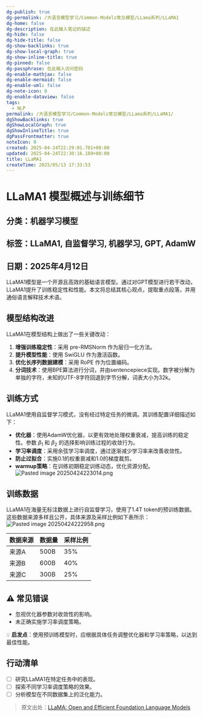 ```yaml
---
dg-publish: true
dg-permalink: /大语言模型学习/Common-Models常见模型/LLama系列/LLaMA1
dg-home: false
dg-description: 在此输入笔记的描述
dg-hide: false
dg-hide-title: false
dg-show-backlinks: true
dg-show-local-graph: true
dg-show-inline-title: true
dg-pinned: false
dg-passphrase: 在此输入访问密码
dg-enable-mathjax: false
dg-enable-mermaid: false
dg-enable-uml: false
dg-note-icon: 0
dg-enable-dataview: false
tags:
  - NLP
permalink: /大语言模型学习/Common-Models常见模型/LLama系列/LLaMA1/
dgShowBacklinks: true
dgShowLocalGraph: true
dgShowInlineTitle: true
dgPassFrontmatter: true
noteIcon: 0
created: 2025-04-24T22:29:01.781+08:00
updated: 2025-04-24T22:30:16.189+08:00
title: LLaMA1
createTime: 2025/05/13 17:33:53
---
```




# LLaMA1 模型概述与训练细节

## 分类：机器学习模型


## 标签：LLaMA1, 自监督学习, 机器学习, GPT, AdamW


## 日期：2025年4月12日
LLaMA1模型是一个开源且高效的基础语言模型。通过对GPT模型进行若干改动，LLaMA1提升了训练稳定性和性能。本文将总结其核心观点，提取重点段落，并用通俗语言解释技术术语。


## 模型结构改进
LLaMA1在模型结构上做出了一些关键改动：

1. **增强训练稳定性**：采用 pre-RMSNorm 作为层归一化方法。
2. **提升模型性能**：使用 SwiGLU 作为激活函数。
3. **优化长序列数据建模**：采用 RoPE 作为位置编码。
4. **分词技术**：使用BPE算法进行分词，并由sentencepiece实现。数字被分解为单独的字符，未知的UTF-8字符回退到字节分解，词表大小为32k。


## 训练方式
LLaMA1使用自监督学习模式，没有经过特定任务的微调。其训练配置详细描述如下：

- **优化器**：使用AdamW优化器，以更有效地处理权重衰减，提高训练的稳定性。参数 $\beta_1$ 和 $\beta_2$ 的选择影响训练过程的收敛行为。
- **学习率调度**：采用余弦学习率调度，通过逐渐减少学习率来改善收敛性。
- **防止过拟合**：实施0.1的权重衰减和1.0的梯度裁剪。
- **warmup策略**：在训练初期稳定训练动态，优化资源分配。
![Pasted image 20250424223014.png](/img/user/%E9%99%84%E4%BB%B6/Pasted%20image%2020250424223014.png)


## 训练数据
LLaMA1在海量无标注数据上进行自监督学习，使用了1.4T token的预训练数据。这些数据来源多样且公开，具体来源及采样比例如下表所示：
![Pasted image 20250424222958.png](/img/user/%E9%99%84%E4%BB%B6/Pasted%20image%2020250424222958.png)

| 数据来源 | 数据量 | 采样比例 |
| -------- | ------ | -------- |
| 来源A    | 500B   | 35%      |
| 来源B    | 600B   | 40%      |
| 来源C    | 300B   | 25%      |


## ⚠️ 常见错误
- 忽视优化器参数对收敛性的影响。
- 未正确实施学习率调度策略。

💡 **启发点**：使用预训练模型时，应根据具体任务调整优化器和学习率策略，以达到最佳性能。


## 行动清单
- [ ] 研究LLaMA1在特定任务中的表现。
- [ ] 探索不同学习率调度策略的效果。
- [ ] 分析模型在不同数据集上的泛化能力。

> 原文出处：[LLaMA: Open and Efficient Foundation Language Models](https://example.com)

